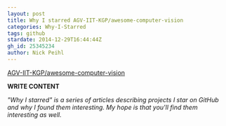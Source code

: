 ```yaml
---
layout: post
title: Why I starred AGV-IIT-KGP/awesome-computer-vision
categories: Why-I-Starred
tags: github
stardate: 2014-12-29T16:44:44Z
gh_id: 25345234
author: Nick Peihl
---
```


[AGV-IIT-KGP/awesome-computer-vision](star.repo.html_url)

**WRITE CONTENT**

*"Why I starred" is a series of articles describing projects I star on GitHub and why I found them interesting. My hope is that you'll find them interesting as well.*

